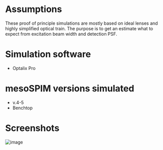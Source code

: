 # Assumptions
These proof of principle simulations are mostly based on ideal lenses and highly simplified optical train. The purpose is to get an estimate what to expect from excitation beam width and detection PSF.

# Simulation software
- Optalix Pro

# mesoSPIM versions simulated
- v.4-5
- Benchtop

# Screenshots
![image](https://github.com/mesoSPIM/optical-simulations/assets/10835134/8079febc-316c-4456-a388-90273b2eff3b)

